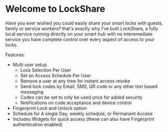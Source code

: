 # Welcome to LockShare

Have you ever wished you could easily share your smart locks with guests, family or service workers?
that's exactly why I've built LockShare, a fully local service running directly on your smart hub with no interemediate service you have complete control over every aspect of access to your locks.

Features:
* Multi user setup
  * Lock Selection Per User
  * Set an Access Schedule Per User
  * Remove a user at any time for instant access revoke
  * Send lock codes by Email, SMS, QR code or any other text based messaging
  * Codes can be set to only be used once for added security
  * Notifications on code acceptance and device control
* Fingerprint Lock and Unlock option
* Schedule for A single Day, weekly schedule, or Permanent Access
* Includes Widgets for quick access (these can also have Fingerprint authentication enabled)


